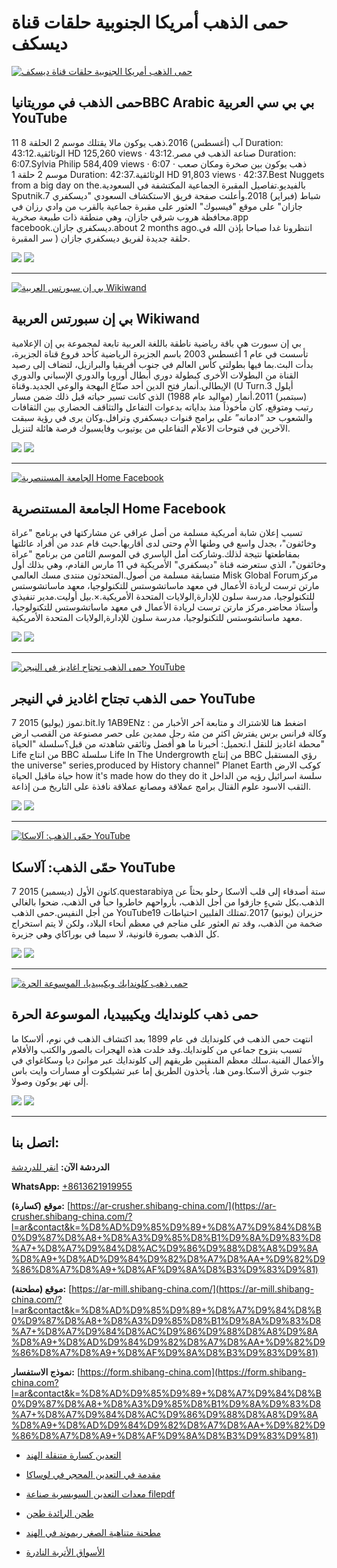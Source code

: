 # حمى الذهب أمريكا الجنوبية حلقات قناة ديسكف

<a href="https://swt.shibang-china.com/?l=ar&img&k=%D8%AD%D9%85%D9%89+%D8%A7%D9%84%D8%B0%D9%87%D8%A8+%D8%A3%D9%85%D8%B1%D9%8A%D9%83%D8%A7+%D8%A7%D9%84%D8%AC%D9%86%D9%88%D8%A8%D9%8A%D8%A9+%D8%AD%D9%84%D9%82%D8%A7%D8%AA+%D9%82%D9%86%D8%A7%D8%A9+%D8%AF%D9%8A%D8%B3%D9%83%D9%81" target="_blank">![حمى الذهب أمريكا الجنوبية حلقات قناة ديسكف](http://static.shibang-china.com/all-800x300/1145.jpg)</a>

## حمى الذهب في موريتانياBBC Arabic بي بي سي العربية YouTube
11 آب (أغسطس) 2016.ذهب يوكون مالا يقتلك موسم 2 الحلقة 8 Duration: 43:12.الوثائقية HD 125,260 views &middot; 43:12.صناعة الذهب في مصر Duration: 6:07.Sylvia Philip 584,409 views &middot; 6:07 &middot; ذهب يوكون بين صخرة ومكان صعب موسم 2 حلقة 1 Duration: 42:37.الوثائقية HD 91,803 views &middot; 42:37.Best Nuggets from a big day on the.بالفيديو.تفاصيل المقبرة الجماعية المكتشفة في السعودية Sputnik.7 شباط (فبراير) 2018.وأعلنت صفحة فريق الاستكشاف السعودي &quot;ديسكفري جازان&quot; على موقع &quot;فيسبوك&quot; العثور على مقبرة جماعية بالقرب من وادي رزان في محافظة هروب شرقي جازان، وهي منطقة ذات طبيعة صخرية.app facebook.ديسكفري جازان.about 2 months ago.انتظرونا غدا صباحا بإذن الله في حلقة جديدة لفريق ديسكفري جازان ( سر المقبرة.


<a href="https://whatsapp.shibangsoft.com/WhatsApp.php" target="_blank" title="WhatsApp">![](http://static.shibang-china.com/icon/whatsapp.png)</a> <a href="https://swt.shibang-china.com/?l=ar&icon&k=%D8%AD%D9%85%D9%89+%D8%A7%D9%84%D8%B0%D9%87%D8%A8+%D8%A3%D9%85%D8%B1%D9%8A%D9%83%D8%A7+%D8%A7%D9%84%D8%AC%D9%86%D9%88%D8%A8%D9%8A%D8%A9+%D8%AD%D9%84%D9%82%D8%A7%D8%AA+%D9%82%D9%86%D8%A7%D8%A9+%D8%AF%D9%8A%D8%B3%D9%83%D9%81" target="_blank">![](http://static.shibang-china.com/icon/chat-ar.png)</a>

---

<a href="https://swt.shibang-china.com/?l=ar&img&k=%D8%AD%D9%85%D9%89+%D8%A7%D9%84%D8%B0%D9%87%D8%A8+%D8%A3%D9%85%D8%B1%D9%8A%D9%83%D8%A7+%D8%A7%D9%84%D8%AC%D9%86%D9%88%D8%A8%D9%8A%D8%A9+%D8%AD%D9%84%D9%82%D8%A7%D8%AA+%D9%82%D9%86%D8%A7%D8%A9+%D8%AF%D9%8A%D8%B3%D9%83%D9%81" target="_blank">![بي إن سبورتس العربية Wikiwand](http://static.shibang-china.com/all-800x300/555.jpg)</a>

## بي إن سبورتس العربية Wikiwand
بي إن سبورت هي باقة رياضية ناطقة باللغة العربية تابعة لمجموعة بي إن الإعلامية تأسست في عام 1 أغسطس 2003 باسم الجزيرة الرياضية كأحد فروع قناة الجزيرة، بدأت البث.بما فيها بطولتي كأس العالم في جنوب أفريقيا والبرازيل، لتضاف إلى رصيد القناة من البطولات الأخرى كبطولة دوري أبطال أوروبا والدوري الإسباني والدوري الإيطالي.أنمار فتح الدين أحد صنّاع البهجة والوعي الجديد.وقناة (U Turn.3 أيلول (سبتمبر) 2011.أنمار (مواليد عام 1988) الذي كانت تسير حياته قبل ذلك ضمن مسار رتيب ومتوقع، كان مأخوذاً منذ بداياته بدعوات التفاعل والتثاقف الحضاري بين الثقافات والشعوب حد “ادمانه” على برامج قنوات ديسكفري وترافل.وكان يرى في رؤية سبقت الآخرين في فتوحات الاعلام التفاعلي من يوتيوب وفايسبوك فرصة هائلة لتنزيل.


<a href="https://whatsapp.shibangsoft.com/WhatsApp.php" target="_blank" title="WhatsApp">![](http://static.shibang-china.com/icon/whatsapp.png)</a> <a href="https://swt.shibang-china.com/?l=ar&icon&k=%D8%AD%D9%85%D9%89+%D8%A7%D9%84%D8%B0%D9%87%D8%A8+%D8%A3%D9%85%D8%B1%D9%8A%D9%83%D8%A7+%D8%A7%D9%84%D8%AC%D9%86%D9%88%D8%A8%D9%8A%D8%A9+%D8%AD%D9%84%D9%82%D8%A7%D8%AA+%D9%82%D9%86%D8%A7%D8%A9+%D8%AF%D9%8A%D8%B3%D9%83%D9%81" target="_blank">![](http://static.shibang-china.com/icon/chat-ar.png)</a>

---

<a href="https://swt.shibang-china.com/?l=ar&img&k=%D8%AD%D9%85%D9%89+%D8%A7%D9%84%D8%B0%D9%87%D8%A8+%D8%A3%D9%85%D8%B1%D9%8A%D9%83%D8%A7+%D8%A7%D9%84%D8%AC%D9%86%D9%88%D8%A8%D9%8A%D8%A9+%D8%AD%D9%84%D9%82%D8%A7%D8%AA+%D9%82%D9%86%D8%A7%D8%A9+%D8%AF%D9%8A%D8%B3%D9%83%D9%81" target="_blank">![الجامعة المستنصرية Home Facebook](http://static.shibang-china.com/all-800x300/877.jpg)</a>

## الجامعة المستنصرية Home Facebook
تسبب إعلان شابة أمريكية مسلمة من أصل عراقي عن مشاركتها في برنامج &quot;عراة وخائفون&quot;، بجدل واسع في وطنها الأم وحتى لدى أقاربها.حيث قام عدد من أفراد عائلتها بمقاطعتها نتيجة لذلك.وشاركت أمل الياسري في الموسم الثامن من برنامج &quot;عراة وخائفون&quot;، الذي ستعرضه قناة &quot;ديسكفري&quot; الأمريكية في 11 مارس القادم، وهي بذلك أول متسابقة مسلمة من أصول.المتحدثون منتدى مسك العالمي Misk Global Forumمركز مارتن ترست لريادة الأعمال في معهد ماساتشوستس للتكنولوجيا، معهد ماساتشوستس للتكنولوجيا، مدرسة سلون للإدارة,الولايات المتحدة الأمريكية.×.بيل أوليت.مدير تنفيذي وأستاذ محاضر.مركز مارتن ترست لريادة الأعمال في معهد ماساتشوستس للتكنولوجيا، معهد ماساتشوستس للتكنولوجيا، مدرسة سلون للإدارة,الولايات المتحدة الأمريكية.


<a href="https://whatsapp.shibangsoft.com/WhatsApp.php" target="_blank" title="WhatsApp">![](http://static.shibang-china.com/icon/whatsapp.png)</a> <a href="https://swt.shibang-china.com/?l=ar&icon&k=%D8%AD%D9%85%D9%89+%D8%A7%D9%84%D8%B0%D9%87%D8%A8+%D8%A3%D9%85%D8%B1%D9%8A%D9%83%D8%A7+%D8%A7%D9%84%D8%AC%D9%86%D9%88%D8%A8%D9%8A%D8%A9+%D8%AD%D9%84%D9%82%D8%A7%D8%AA+%D9%82%D9%86%D8%A7%D8%A9+%D8%AF%D9%8A%D8%B3%D9%83%D9%81" target="_blank">![](http://static.shibang-china.com/icon/chat-ar.png)</a>

---

<a href="https://swt.shibang-china.com/?l=ar&img&k=%D8%AD%D9%85%D9%89+%D8%A7%D9%84%D8%B0%D9%87%D8%A8+%D8%A3%D9%85%D8%B1%D9%8A%D9%83%D8%A7+%D8%A7%D9%84%D8%AC%D9%86%D9%88%D8%A8%D9%8A%D8%A9+%D8%AD%D9%84%D9%82%D8%A7%D8%AA+%D9%82%D9%86%D8%A7%D8%A9+%D8%AF%D9%8A%D8%B3%D9%83%D9%81" target="_blank">![حمى الذهب تجتاح اغاديز في النيجر YouTube](http://static.shibang-china.com/all-800x300/744.jpg)</a>

## حمى الذهب تجتاح اغاديز في النيجر YouTube
7 تموز (يوليو) 2015.bit.ly 1AB9ENz : اضغط هنا للاشتراك و متابعة آخر الأخبار من وكالة فرانس برس يفترش اكثر من مئة رجل ممدين على حصر مصنوعة من القصب ارض محطة اغاديز للنقل ا.تحميل: أخبرنا ما هو أفضل وثائقي شاهدته من قبل؟سلسلة &quot;الحياة&quot; Life من انتاج BBC سلسلة Life In The Undergrowth من إنتاج BBC رؤي المستقبل the universe&quot; series,produced by History channel&quot; Planet Earth كوكب الارض حياة ماقبل الحياة how it&#39;s made how do they do it سلسة اسرائيل رؤيه من الداخل الثقب الاسود علوم القتال برامج عملاقة ومصانع عملاقة نافذة على التاريخ مـن إذاعة.


<a href="https://whatsapp.shibangsoft.com/WhatsApp.php" target="_blank" title="WhatsApp">![](http://static.shibang-china.com/icon/whatsapp.png)</a> <a href="https://swt.shibang-china.com/?l=ar&icon&k=%D8%AD%D9%85%D9%89+%D8%A7%D9%84%D8%B0%D9%87%D8%A8+%D8%A3%D9%85%D8%B1%D9%8A%D9%83%D8%A7+%D8%A7%D9%84%D8%AC%D9%86%D9%88%D8%A8%D9%8A%D8%A9+%D8%AD%D9%84%D9%82%D8%A7%D8%AA+%D9%82%D9%86%D8%A7%D8%A9+%D8%AF%D9%8A%D8%B3%D9%83%D9%81" target="_blank">![](http://static.shibang-china.com/icon/chat-ar.png)</a>

---

<a href="https://swt.shibang-china.com/?l=ar&img&k=%D8%AD%D9%85%D9%89+%D8%A7%D9%84%D8%B0%D9%87%D8%A8+%D8%A3%D9%85%D8%B1%D9%8A%D9%83%D8%A7+%D8%A7%D9%84%D8%AC%D9%86%D9%88%D8%A8%D9%8A%D8%A9+%D8%AD%D9%84%D9%82%D8%A7%D8%AA+%D9%82%D9%86%D8%A7%D8%A9+%D8%AF%D9%8A%D8%B3%D9%83%D9%81" target="_blank">![حمّى الذهب: آلاسكا YouTube](http://static.shibang-china.com/all-800x300/319.jpg)</a>

## حمّى الذهب: آلاسكا YouTube
7 كانون الأول (ديسمبر) 2015.questarabiya ستة أصدقاء إلى قلب ألاسكا رحلو بحثاً عن الذهب.بكل شيءٍ جازفوا من أجل الذهب، بأرواحهم خاطروا حباً في الذهب، ضحوا بالغالي من أجل النفيس.حمى الذهب YouTube19 حزيران (يونيو) 2017.تمتلك الفلبين احتياطات ضخمة من الذهب، وقد تم العثور على مناجم في معظم أنحاء البلاد، ولكن لا يتم استخراج كل الذهب بصورة قانونية، لا سيما في بوراكاي وهي جزيرة.


<a href="https://whatsapp.shibangsoft.com/WhatsApp.php" target="_blank" title="WhatsApp">![](http://static.shibang-china.com/icon/whatsapp.png)</a> <a href="https://swt.shibang-china.com/?l=ar&icon&k=%D8%AD%D9%85%D9%89+%D8%A7%D9%84%D8%B0%D9%87%D8%A8+%D8%A3%D9%85%D8%B1%D9%8A%D9%83%D8%A7+%D8%A7%D9%84%D8%AC%D9%86%D9%88%D8%A8%D9%8A%D8%A9+%D8%AD%D9%84%D9%82%D8%A7%D8%AA+%D9%82%D9%86%D8%A7%D8%A9+%D8%AF%D9%8A%D8%B3%D9%83%D9%81" target="_blank">![](http://static.shibang-china.com/icon/chat-ar.png)</a>

---

<a href="https://swt.shibang-china.com/?l=ar&img&k=%D8%AD%D9%85%D9%89+%D8%A7%D9%84%D8%B0%D9%87%D8%A8+%D8%A3%D9%85%D8%B1%D9%8A%D9%83%D8%A7+%D8%A7%D9%84%D8%AC%D9%86%D9%88%D8%A8%D9%8A%D8%A9+%D8%AD%D9%84%D9%82%D8%A7%D8%AA+%D9%82%D9%86%D8%A7%D8%A9+%D8%AF%D9%8A%D8%B3%D9%83%D9%81" target="_blank">![حمى ذهب كلوندايك ويكيبيديا، الموسوعة الحرة](http://static.shibang-china.com/all-800x300/822.jpg)</a>

## حمى ذهب كلوندايك ويكيبيديا، الموسوعة الحرة
انتهت حمى الذهب في كلوندايك في عام 1899 بعد اكتشاف الذهب في نوم، ألاسكا ما تسبب بنزوح جماعي من كلوندايك.وقد خلدت هذه الهجرات بالصور والكتب والأفلام والأعمال الفنية.سلك معظم المنقبين طريقهم إلى كلوندايك عبر موانئ ديا وسكاغواي في جنوب شرق ألاسكا.ومن هنا، يأخذون الطريق إما عبر تشيلكوت أو مسارات وايت باس إلى نهر يوكون وصولا.

<a href="https://whatsapp.shibangsoft.com/WhatsApp.php" target="_blank" title="WhatsApp">![](http://static.shibang-china.com/icon/whatsapp.png)</a> <a href="https://swt.shibang-china.com/?l=ar&icon&k=%D8%AD%D9%85%D9%89+%D8%A7%D9%84%D8%B0%D9%87%D8%A8+%D8%A3%D9%85%D8%B1%D9%8A%D9%83%D8%A7+%D8%A7%D9%84%D8%AC%D9%86%D9%88%D8%A8%D9%8A%D8%A9+%D8%AD%D9%84%D9%82%D8%A7%D8%AA+%D9%82%D9%86%D8%A7%D8%A9+%D8%AF%D9%8A%D8%B3%D9%83%D9%81" target="_blank">![](http://static.shibang-china.com/icon/chat-ar.png)</a>

---
## اتصل بنا:

**الدردشة الآن:** [انقر للدردشة](https://swt.shibang-china.com?l=ar&contact&k=%D8%AD%D9%85%D9%89+%D8%A7%D9%84%D8%B0%D9%87%D8%A8+%D8%A3%D9%85%D8%B1%D9%8A%D9%83%D8%A7+%D8%A7%D9%84%D8%AC%D9%86%D9%88%D8%A8%D9%8A%D8%A9+%D8%AD%D9%84%D9%82%D8%A7%D8%AA+%D9%82%D9%86%D8%A7%D8%A9+%D8%AF%D9%8A%D8%B3%D9%83%D9%81)

**WhatsApp:**  [+8613621919955](https://whatsapp.shibangsoft.com/WhatsApp.php)

**موقع (كسارة):** [https://ar-crusher.shibang-china.com/](https://ar-crusher.shibang-china.com/?l=ar&contact&k=%D8%AD%D9%85%D9%89+%D8%A7%D9%84%D8%B0%D9%87%D8%A8+%D8%A3%D9%85%D8%B1%D9%8A%D9%83%D8%A7+%D8%A7%D9%84%D8%AC%D9%86%D9%88%D8%A8%D9%8A%D8%A9+%D8%AD%D9%84%D9%82%D8%A7%D8%AA+%D9%82%D9%86%D8%A7%D8%A9+%D8%AF%D9%8A%D8%B3%D9%83%D9%81)

**موقع (مطحنة):** [https://ar-mill.shibang-china.com/](https://ar-mill.shibang-china.com/?l=ar&contact&k=%D8%AD%D9%85%D9%89+%D8%A7%D9%84%D8%B0%D9%87%D8%A8+%D8%A3%D9%85%D8%B1%D9%8A%D9%83%D8%A7+%D8%A7%D9%84%D8%AC%D9%86%D9%88%D8%A8%D9%8A%D8%A9+%D8%AD%D9%84%D9%82%D8%A7%D8%AA+%D9%82%D9%86%D8%A7%D8%A9+%D8%AF%D9%8A%D8%B3%D9%83%D9%81)

**نموذج الاستفسار:** [https://form.shibang-china.com](https://form.shibang-china.com?l=ar&contact&k=%D8%AD%D9%85%D9%89+%D8%A7%D9%84%D8%B0%D9%87%D8%A8+%D8%A3%D9%85%D8%B1%D9%8A%D9%83%D8%A7+%D8%A7%D9%84%D8%AC%D9%86%D9%88%D8%A8%D9%8A%D8%A9+%D8%AD%D9%84%D9%82%D8%A7%D8%AA+%D9%82%D9%86%D8%A7%D8%A9+%D8%AF%D9%8A%D8%B3%D9%83%D9%81)

* [التعدين كسارة متنقلة الهند](../30/%D8%A7%D9%84%D8%AA%D8%B9%D8%AF%D9%8A%D9%86%20%D9%83%D8%B3%D8%A7%D8%B1%D8%A9%20%D9%85%D8%AA%D9%86%D9%82%D9%84%D8%A9%20%D8%A7%D9%84%D9%87%D9%86%D8%AF.md)

* [مقدمة في التعدين المحجر في لوساكا](../26/%D9%85%D9%82%D8%AF%D9%85%D8%A9%20%D9%81%D9%8A%20%D8%A7%D9%84%D8%AA%D8%B9%D8%AF%D9%8A%D9%86%20%D8%A7%D9%84%D9%85%D8%AD%D8%AC%D8%B1%20%D9%81%D9%8A%20%D9%84%D9%88%D8%B3%D8%A7%D9%83%D8%A7.md)

* [معدات التعدين السويسرية صناعة filepdf](../26/%D9%85%D8%B9%D8%AF%D8%A7%D8%AA%20%D8%A7%D9%84%D8%AA%D8%B9%D8%AF%D9%8A%D9%86%20%D8%A7%D9%84%D8%B3%D9%88%D9%8A%D8%B3%D8%B1%D9%8A%D8%A9%20%D8%B5%D9%86%D8%A7%D8%B9%D8%A9%20filepdf.md)

* [طحن الرائدة طحن](../27/%D8%B7%D8%AD%D9%86%20%D8%A7%D9%84%D8%B1%D8%A7%D8%A6%D8%AF%D8%A9%20%D8%B7%D8%AD%D9%86.md)

* [مطحنة متناهية الصغر ريموند في الهند](../28/%D9%85%D8%B7%D8%AD%D9%86%D8%A9%20%D9%85%D8%AA%D9%86%D8%A7%D9%87%D9%8A%D8%A9%20%D8%A7%D9%84%D8%B5%D8%BA%D8%B1%20%D8%B1%D9%8A%D9%85%D9%88%D9%86%D8%AF%20%D9%81%D9%8A%20%D8%A7%D9%84%D9%87%D9%86%D8%AF.md)

* [الأسواق الأتربة النادرة](../26/%D8%A7%D9%84%D8%A3%D8%B3%D9%88%D8%A7%D9%82%20%D8%A7%D9%84%D8%A3%D8%AA%D8%B1%D8%A8%D8%A9%20%D8%A7%D9%84%D9%86%D8%A7%D8%AF%D8%B1%D8%A9.md)